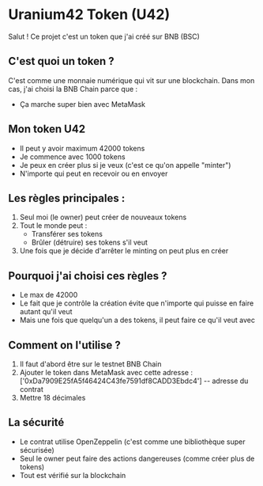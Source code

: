 # Uranium42 Token (U42)

Salut ! Ce projet c'est un token que j'ai créé sur BNB (BSC)

## C'est quoi un token ?
C'est comme une monnaie numérique qui vit sur une blockchain. Dans mon cas, j'ai choisi la BNB Chain parce que :
- Ça marche super bien avec MetaMask

## Mon token U42
- Il peut y avoir maximum 42000 tokens
- Je commence avec 1000 tokens
- Je peux en créer plus si je veux (c'est ce qu'on appelle "minter")
- N'importe qui peut en recevoir ou en envoyer

## Les règles principales :
1. Seul moi (le owner) peut créer de nouveaux tokens
2. Tout le monde peut :
   - Transférer ses tokens
   - Brûler (détruire) ses tokens s'il veut
3. Une fois que je décide d'arrêter le minting on peut plus en créer

## Pourquoi j'ai choisi ces règles ?
- Le max de 42000
- Le fait que je contrôle la création évite que n'importe qui puisse en faire autant qu'il veut
- Mais une fois que quelqu'un a des tokens, il peut faire ce qu'il veut avec

## Comment on l'utilise ?
1. Il faut d'abord être sur le testnet BNB Chain
2. Ajouter le token dans MetaMask avec cette adresse : ['0xDa7909E25fA5f46424C43fe7591df8CADD3Ebdc4'] -- adresse du contrat
3. Mettre 18 décimales

## La sécurité
- Le contrat utilise OpenZeppelin (c'est comme une bibliothèque super sécurisée)
- Seul le owner peut faire des actions dangereuses (comme créer plus de tokens)
- Tout est vérifié sur la blockchain